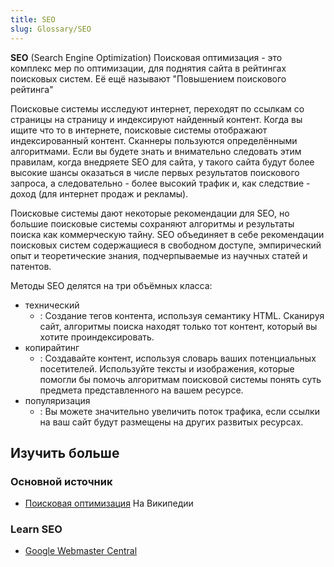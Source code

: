 ```yaml
---
title: SEO
slug: Glossary/SEO
---
```


**SEO** (Search Engine Optimization) Поисковая оптимизация - это комплекс мер по оптимизации, для поднятия сайта в рейтингах поисковых систем. Её ещё называют "Повышением поискового рейтинга"

Поисковые системы исследуют интернет, переходят по ссылкам со страницы на страницу и индексируют найденный контент. Когда вы ищите что то в интернете, поисковые системы отображают индексированный контент. Сканнеры пользуются определёнными алгоритмами. Если вы будете знать и внимательно следовать этим правилам, когда внедряете SEO для сайта, у такого сайта будут более высокие шансы оказаться в числе первых результатов поискового запроса, а следовательно - более высокий трафик и, как следствие - доход (для интернет продаж и рекламы).

Поисковые системы дают некоторые рекомендации для SEO, но большие поисковые системы сохраняют алгоритмы и результаты поиска как коммерческую тайну. SEO объединяет в себе рекомендации поисковых систем содержащиеся в свободном доступе, эмпирический опыт и теоретические знания, подчерпываемые из научных статей и патентов.

Методы SEO делятся на три объёмных класса:

- технический
  - : Создание тегов контента, используя семантику HTML. Сканируя сайт, алгоритмы поиска находят только тот контент, который вы хотите проиндексировать.
- копирайтинг
  - : Создавайте контент, используя словарь ваших потенциальных посетителей. Используйте тексты и изображения, которые помогли бы помочь алгоритмам поисковой системы понять суть предмета представленного на вашем ресурсе.
- популяризация
  - : Вы можете значительно увеличить поток трафика, если ссылки на ваш сайт будут размещены на других развитых ресурсах.

## Изучить больше

### Основной источник

- [Поисковая оптимизация](https://ru.wikipedia.org/wiki/%D0%9F%D0%BE%D0%B8%D1%81%D0%BA%D0%BE%D0%B2%D0%B0%D1%8F_%D0%BE%D0%BF%D1%82%D0%B8%D0%BC%D0%B8%D0%B7%D0%B0%D1%86%D0%B8%D1%8F) На Википедии

### Learn SEO

- [Google Webmaster Central](https://www.google.com/webmasters/)
